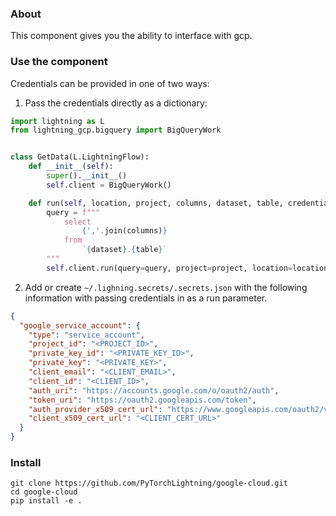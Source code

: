 ### About

This component gives you the ability to interface with gcp.

### Use the component

Credentials can be provided in one of two ways:

1. Pass the credentials directly as a dictionary:

```python
import lightning as L
from lightning_gcp.bigquery import BigQueryWork


class GetData(L.LightningFlow):
    def __init__(self):
        super().__init__()
        self.client = BigQueryWork()

    def run(self, location, project, columns, dataset, table, credentials):
        query = f"""
            select
                {','.join(columns)}
            from
                `{dataset}.{table}`
        """
        self.client.run(query=query, project=project, location=location, credentials=credentials)
```

2. Add or create `~/.lighning.secrets/.secrets.json` with the following information with passing credentials in as a run parameter.

```json
{
  "google_service_account": {
    "type": "service_account",
    "project_id": "<PROJECT_ID>",
    "private_key_id": "<PRIVATE_KEY_ID>",
    "private_key": "<PRIVATE_KEY>",
    "client_email": "<CLIENT_EMAIL>",
    "client_id": "<CLIENT_ID>",
    "auth_uri": "https://accounts.google.com/o/oauth2/auth",
    "token_uri": "https://oauth2.googleapis.com/token",
    "auth_provider_x509_cert_url": "https://www.googleapis.com/oauth2/v1/certs",
    "client_x509_cert_url": "<CLIENT_CERT_URL>"
  }
}
```

### Install

```shell
git clone https://github.com/PyTorchLightning/google-cloud.git
cd google-cloud
pip install -e .
```
